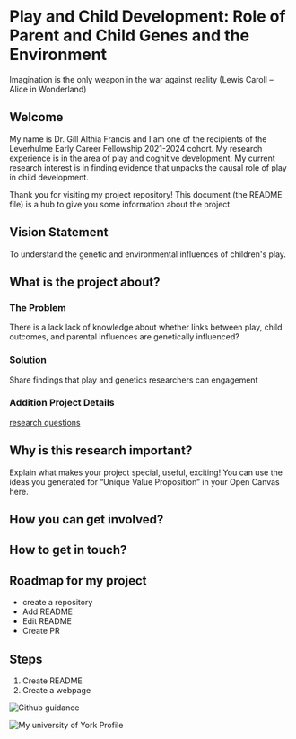 # Play and Child Development: Role of Parent and Child Genes and the Environment
Imagination is the only weapon in the war against reality (Lewis Caroll – Alice in Wonderland)





## Welcome
My name is Dr. Gill Althia Francis and I am one of the recipients of the Leverhulme Early Career Fellowship 2021-2024 cohort. My research experience is in the area of play and cognitive development. My current research interest is in finding evidence that unpacks the causal role of play in child development.

Thank you for visiting my project repository! This document (the README file) is a hub to give you some information about the project. 





## Vision Statement
To understand the genetic and environmental influences of children's play. 





## What is the project about?

### The Problem
There is a lack lack of knowledge about whether links between play, child outcomes, and parental influences are genetically influenced?






### Solution 
Share findings that play and genetics researchers can engagement

### Addition Project Details
[research questions](https://github.com/Gillfrancis/Play-and-Genetics/blob/main/Project-Proposal/Research-Questions.md)





## Why is this research important?
Explain what makes your project special, useful, exciting! You can use the ideas you generated for “Unique Value Proposition” in your Open Canvas here.



## How you can get involved?





## How to get in touch?












## Roadmap for my project
* create a repository
* Add README
* Edit README
* Create PR

## Steps
1. Create README
2. Create a webpage

![Github guidance](https://www.youtube.com/watch?v=lRW8mlpTw5M)

![My university of York Profile](https://www.york.ac.uk/education/our-staff/academic/gill-francis/)

